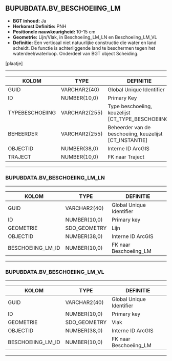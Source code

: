﻿## BUPUBDATA.BV_BESCHOEIING_LM


* __BGT inhoud:__ Ja
* __Herkomst Definitie:__ PNH
* __Positionele nauwkeurigheid:__ 10-15 cm
* __Geometrie:__ Lijn/Vlak, in Beschoeiing_LM_LN en Beschoeiing_LM_VL
* __Definitie:__ Een verticaal niet natuurlijke constructie die water en land scheidt. De functie is achterliggende land te beschermen tegen het waterdeel/waterloop. Onderdeel van BGT object Scheiding. 


[plaatje]

***

|KOLOM                           	|TYPE          	|DEFINITIE|
|------                          	|----          	|-----    |
|GUID                            	|VARCHAR2(40)  	|Global Unique Identifier|
|ID                              	|NUMBER(10,0)  	|Primary Key|
|TYPEBESCHOEIING                 	|VARCHAR2(255) 	|Type beschoeiing, keuzelijst [CT_TYPE_BESCHOEIING]|
|BEHEERDER                       	|VARCHAR2(255) 	|Beheerder van de beschoeiing, keuzelijst [CT_INSTANTIE]|
|OBJECTID                        	|NUMBER(38,0)   |Interne ID ArcGIS|
|TRAJECT                         	|NUMBER(10,0)  	|FK naar Traject|


***

### BUPUBDATA.BV_BESCHOEIING_LM_LN

***

|KOLOM                           	|TYPE          	|DEFINITIE|
|------                          	|----          	|-----    |
|GUID                            	|VARCHAR2(40)  	|Global Unique Identifier|
|ID                         		|NUMBER(10,0)  	|Primary key|
|GEOMETRIE                       	|SDO_GEOMETRY  	|Lijn|
|OBJECTID                        	|NUMBER(38,0)   |Interne ID ArcGIS|
|BESCHOEIING_LM_ID					|NUMBER(10,0)	|FK naar Beschoeiing_LM

***

### BUPUBDATA.BV_BESCHOEIING_LM_VL

***

|KOLOM                           	|TYPE          	|DEFINITIE|
|------                          	|----          	|-----    |
|GUID                            	|VARCHAR2(40)  	|Global Unique Identifier|
|ID                         		|NUMBER(10,0)  	|Primary key|
|GEOMETRIE                       	|SDO_GEOMETRY  	|Vlak|
|OBJECTID                        	|NUMBER(38,0)   |Interne ID ArcGIS|
|BESCHOEIING_LM_ID					|NUMBER(10,0)	|FK naar Beschoeiing_LM
***